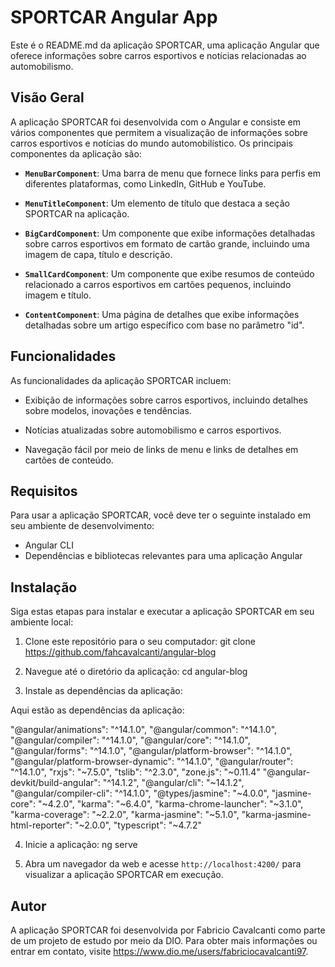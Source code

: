 # SPORTCAR Angular App

Este é o README.md da aplicação SPORTCAR, uma aplicação Angular que oferece informações sobre carros esportivos e notícias relacionadas ao automobilismo.

## Visão Geral

A aplicação SPORTCAR foi desenvolvida com o Angular e consiste em vários componentes que permitem a visualização de informações sobre carros esportivos e notícias do mundo automobilístico. Os principais componentes da aplicação são:

- **`MenuBarComponent`**: Uma barra de menu que fornece links para perfis em diferentes plataformas, como LinkedIn, GitHub e YouTube.

- **`MenuTitleComponent`**: Um elemento de título que destaca a seção SPORTCAR na aplicação.

- **`BigCardComponent`**: Um componente que exibe informações detalhadas sobre carros esportivos em formato de cartão grande, incluindo uma imagem de capa, título e descrição.

- **`SmallCardComponent`**: Um componente que exibe resumos de conteúdo relacionado a carros esportivos em cartões pequenos, incluindo imagem e título.

- **`ContentComponent`**: Uma página de detalhes que exibe informações detalhadas sobre um artigo específico com base no parâmetro "id".

## Funcionalidades

As funcionalidades da aplicação SPORTCAR incluem:

- Exibição de informações sobre carros esportivos, incluindo detalhes sobre modelos, inovações e tendências.

- Notícias atualizadas sobre automobilismo e carros esportivos.

- Navegação fácil por meio de links de menu e links de detalhes em cartões de conteúdo.

## Requisitos

Para usar a aplicação SPORTCAR, você deve ter o seguinte instalado em seu ambiente de desenvolvimento:

- Angular CLI
- Dependências e bibliotecas relevantes para uma aplicação Angular

## Instalação

Siga estas etapas para instalar e executar a aplicação SPORTCAR em seu ambiente local:

1. Clone este repositório para o seu computador:
git clone https://github.com/fahcavalcanti/angular-blog

2. Navegue até o diretório da aplicação:
cd angular-blog

3. Instale as dependências da aplicação:


Aqui estão as dependências da aplicação:

  "@angular/animations": "^14.1.0",
  "@angular/common": "^14.1.0",
  "@angular/compiler": "^14.1.0",
  "@angular/core": "^14.1.0",
  "@angular/forms": "^14.1.0",
  "@angular/platform-browser": "^14.1.0",
  "@angular/platform-browser-dynamic": "^14.1.0",
  "@angular/router": "^14.1.0",
  "rxjs": "~7.5.0",
  "tslib": "^2.3.0",
  "zone.js": "~0.11.4"
  "@angular-devkit/build-angular": "^14.1.2",
  "@angular/cli": "~14.1.2",
  "@angular/compiler-cli": "^14.1.0",
  "@types/jasmine": "~4.0.0",
  "jasmine-core": "~4.2.0",
  "karma": "~6.4.0",
  "karma-chrome-launcher": "~3.1.0",
  "karma-coverage": "~2.2.0",
  "karma-jasmine": "~5.1.0",
  "karma-jasmine-html-reporter": "~2.0.0",
  "typescript": "~4.7.2"

4. Inicie a aplicação:
ng serve

5. Abra um navegador da web e acesse `http://localhost:4200/` para visualizar a aplicação SPORTCAR em execução.

## Autor

A aplicação SPORTCAR foi desenvolvida por Fabricio Cavalcanti como parte de um projeto de estudo por meio da DIO. Para obter mais informações ou entrar em contato, visite https://www.dio.me/users/fabriciocavalcanti97.
